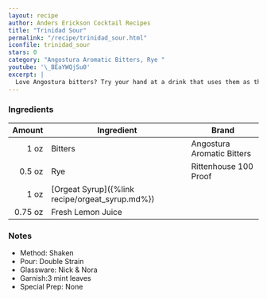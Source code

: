 ```yaml
---
layout: recipe
author: Anders Erickson Cocktail Recipes
title: "Trinidad Sour"
permalink: "/recipe/trinidad_sour.html"
iconfile: trinidad_sour
stars: 0
category: "Angostura Aromatic Bitters, Rye "
youtube: '\_BEaYWQjSu0'
excerpt: |
  Love Angostura bitters? Try your hand at a drink that uses them as the base spirit rather than embellishment.
---
```


### Ingredients

|  Amount | Ingredient                                      | Brand                      |
| ------: | ----------------------------------------------- | -------------------------- |
|    1 oz | Bitters                                         | Angostura Aromatic Bitters |
|  0.5 oz | Rye                                             | Rittenhouse 100 Proof      |
|    1 oz | [Orgeat Syrup]({%link recipe/orgeat_syrup.md%}) |
| 0.75 oz | Fresh Lemon Juice                               |

### Notes

- Method: Shaken
- Pour: Double Strain
- Glassware: Nick & Nora
- Garnish:3 mint leaves
- Special Prep: None
